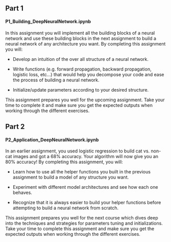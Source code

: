 ## Part 1 
#### P1_Building_DeepNeuralNetwork.ipynb
In this assignment you will implement all the building blocks of a neural network and use these building blocks in the next assignment to build a neural network of any architecture you want. By completing this assignment you will:

- Develop an intuition of the over all structure of a neural network.

- Write functions (e.g. forward propagation, backward propagation, logistic loss, etc...) that would help you decompose your code and ease the process of building a neural network.

- Initialize/update parameters according to your desired structure.

This assignment prepares you well for the upcoming assignment. Take your time to complete it and make sure you get the expected outputs when working through the different exercises. 

## Part 2 
#### P2_Application_DeepNeuralNetwork.ipynb
In an earlier assignment, you used logistic regression to build cat vs. non-cat images and got a 68% accuracy. Your algorithm will now give you an 80% accuracy! By completing this assignment, you will:

- Learn how to use all the helper functions you built in the previous assignment to build a model of any structure you want.

- Experiment with different model architectures and see how each one behaves.

- Recognize that it is always easier to build your helper functions before attempting to build a neural network from scratch.

This assignment prepares you well for the next course which dives deep into the techniques and strategies for parameters tuning and initializations. Take your time to complete this assignment and make sure you get the expected outputs when working through the different exercises. 

